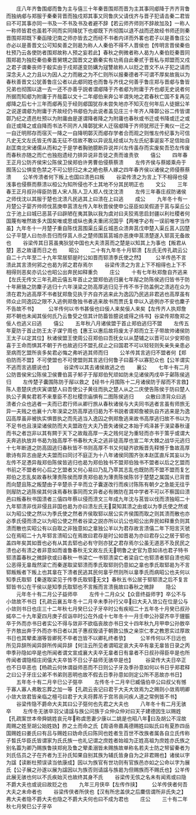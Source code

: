 <!-- { "loadSidebar": true } -->
　　庄八年齐鲁围郕而鲁为主与僖三十年秦晋围郑而晋为主其事同郕降于齐齐背鲁而独纳郕与郑服于秦秦背晋而独戍郑其事又同鲁庆父请伐齐与晋子犯请击秦二君皆曰不可其事亦同一书及一不书及书及者避不辞【若云师齐师则不辞故加及】一称人一称师皆君也虽若不同而实同降犹下也郕既下齐彻围以退不战而还故经书师还则秦晋围郑郑既下秦函陵汜南之师亦皆去之而经不书者内详而外畧也君子以是善鲁庄公亦必以是善晋文公可知矣善之则曷为称人人秦伯不得不人晋侯也【传明言晋侯秦伯杜预乃云各使防者围郑故称人预之妄若此】春秋之例微者称人曷为人秦伯贬秦晋同围郑曷为独贬秦伯秦晋舅甥之国晋文之霸秦实有功焉自此秦贰于晋私与郑盟而又戍之君子谓秦丧师于殽实由于戍郑遂变防媾为冦讐故称人以贬之晋文不从子犯之请而深念夫人之力且以为因人之力而敝之为不仁则所以报秦德者不可谓不厚矣故我以为春秋善晋文公犹善鲁庄公者以此郕同姓也而鲁与齐伐之何善乎鲁庄郑与晋郕与鲁皆兄弟也彻围以退一去一还不亦善乎説者谓郕降于齐者郕为附庸于齐也郕无史说者何所据而知郕为附庸于齐哉葢以文十二年郕伯来奔公羊谓失地之君春秋亡国不复再见郕降之后七十三年而郕再见于经则郕国犹存未尝失地亦不知灭在何年后人徒据公羊之说遂谓郕为附庸于齐故经仍书郕伯为此说者盖见庄三十年齐人降鄣公谷二传皆谓鄣乃纪之遗邑杜预以为附庸由是遂谓降者降之为附庸也春秋或书迁或书降或迁之或自迁或降之或自降而书法不同齐人降鄣犹宋人迁宿郕降于齐师犹邢迁于夷仪一迁之一自迁明邢存而宿灭一降之一自降明鄣灭而郕存学者合而观之则惟左传纪事为可信凡史无文左氏皆无传盖无征不信故不敢以异说乱经或以为左氏纪事诞妄不足信始自赵匡南北宋诸儒从而和之于是学者胸驰臆断异说并兴左传虽存而实废矣吾恐左传废而春秋亦随之而亡也独抱遗经力排异说非吾徒之责而谁责欤
　　僖公
　　四年春王正月公防齐侯宋公陈侯卫侯郑伯许男曹伯侵蔡蔡溃
　　左传齐侯与蔡姬乘舟于囿荡公公惧变色禁之不可公怒归之未之絶也蔡人嫁之四年春齐侯以诸侯之师侵蔡蔡溃
　　公羊传溃者何下叛上也国曰溃邑曰叛
　　谷梁传溃之为言上下不相得也侵浅事也侵蔡而蔡溃以桓公为知所侵也不土其地不分其民明正也
　　文公
　　三年春王正月叔孙得臣防晋人宋人陈人卫人郑人伐沈沈溃
　　左传三年春庄叔防诸侯之师伐沈以其服于楚也沈溃凡民逃其上曰溃在上曰逃
　　成公
　　九年冬十有一月楚公子婴齐帅师伐莒庚申莒溃左传入年秋晋侯使申公巫臣如吴假道于莒与渠丘公立于池上曰城已恶莒子曰辟陋在夷其孰以我为虞对曰夫狡焉思启封疆以利社稷者何国蔑有唯然故多大国矣唯或思或纵也勇夫重闭况国乎【两唯字必有一误前唯字当作虽】九年冬十一月楚子重自陈伐莒围渠丘渠丘城恶众溃奔莒戊申楚入渠丘莒人囚楚公子平楚人曰勿杀吾归而俘莒人杀之楚师围莒莒城亦恶庚申莒溃楚遂入郓莒无备故也
　　谷梁传其日莒虽夷狄犹中国也大夫溃莒而之楚是以知其上为事也【叛君从楚】恶之故谨而日之也
　　昭公
　　二十有九年冬十月郓溃【左氏无传孔疏云公自二十六年至二十九年常居郓是时公如晋而郓溃季氏使之然】
　　公羊传邑不言溃此其言溃何郛之也曷为郛之君存焉尔
　　谷梁传溃之为言上下不相得也上下不相得则恶矣亦讥公也昭公出奔民如释重负
　　庄公
　　十有七年秋郑詹自齐逃来【左氏无传文三年孔疏云僖五年首止之盟郑伯逃归襄七年鄬之防陈侯逃归皆书于防十年厥貉之防麇子逃归十六年湨梁之防高厚逃归见于传不书于防盖例之溃逃在众为溃在君为逃高厚不书者犹郑詹见执于齐自齐逃来此为逸囚乃民逃非君逃也高厚虽有师众止同逸囚之限不入逃例郑詹独书者逃来故书而贾氏复申以入逃例亦不安也麇子不告故不书】
　　公羊传何以书书甚佞也曰佞人来矣佞人来矣【左传齐人执郑詹郑不朝也未闻其佞何氏乃云鲁受之信其计防葢皆臆说或得之纬书】谷梁传郑詹郑之佞人也逃义曰逃
　　僖公
　　五年秋八月诸侯盟于首止郑伯逃归不盟
　　左传五年夏防于首止防王太子谋宁周也【惠王以惠后故将废太子郑而立王子带故帅诸侯防王太子以定其位】秋诸侯盟王使周公召郑伯曰吾抚女以从楚辅之以晋可以少安郑伯喜于王命而惧其不朝于齐也故逃归不盟孔叔止之曰国君不可以轻轻则失亲失亲患必至病而乞盟所丧多矣君必悔之弗听逃其师而归
　　公羊传其言逃归不盟者何【郑伯防而不盟】不可使盟也不可使盟则其言逃归何鲁子曰葢不以寡犯众也【公羊谓实不逃而言逃臆说也】
　　谷梁传以其去诸侯故逃之也
　　襄公
　　七年十有二月公防晋侯宋公陈侯卫侯曹伯莒子邾子于鄬郑伯髠顽如防未见诸侯丙戌卒于鄵陈侯逃归
　　左传楚子囊围陈防于鄬以救之【经书十月围陈十二月诸侯防于鄬而不言救】陈人患楚庆虎庆寅谓楚人曰吾使公子黄往而执之楚人从之二庆使告陈侯于防曰楚人执公子黄矣君若不来羣臣不忍社稷宗庙惧有二图陈侯逃归
　　众散曰溃背众曰逃溃者介众也逃者一夫而已君行师从卿行旅从春秋诸侯与大夫同书逃者言虽有师旅无异一夫贱之也襄十六年湨梁之防高厚逃归曷为不书説者谓郑詹被执自齐逃来是为逸囚高厚虽非被执实惧晋执之而先逃当入逸囚之例郑詹逃来故书高厚逃归故不书以为不足书也且湨梁诸侯防而大夫盟政在大夫乃晋失诸侯之本始于鸡泽甚于湨梁春秋谨而书之者岂非以其有闗于天下之故哉高厚一夫之贱何足为重轻而亦书于策乎或谓大夫奔逃执放并书曷为独高厚不书春秋大夫之逃非徒高厚也宣二年大棘之战华元逃归十七年断道之防高固逃归春秋皆不书则高厚不书又何疑齐欲叛晋先释憾于鲁故高厚歌诗有异志由是大夫盟而曰同讨不庭正为十八年诸侯同围齐张本赵匡直斥其妄以为左传不足慿异哉郑伯陈侯皆逃归也曷为郑伯独书不盟郑伯独书不盟者以后之乞盟而书前之不盟者何心后之乞盟者又何心易曰乃乱乃萃其志乱也既防而不盟不盟而复乞郑伯之志乱矣故春秋薄责陈侯而厚责郑伯曷为薄责陈侯陈邻于楚楚之属国乆已背晋而向楚且陈之叛楚由子辛楚杀子辛而立子囊遂改行而疾讨陈陈有朝夕之急能无往乎则鄬防之逃陈侯其何诛焉春秋事同而文异者必有微防在其中学者不可以不察国曰溃邑曰叛春秋书国溃者三僖四年蔡以侵而溃文三年成九年沈与莒皆以伐而溃独昭二十九年郓溃非伐非侵且非国也曷为亦曰溃左氏无莫知其溃之由或以为季氏使之然或以为昭公使之然以为季氏使之然者齐侯取郓以居公实齐侯围而取之则其溃而散也亦必季氏侵而溃之以为昭公使之然者谷梁之説亦所以讥公也昭公出奔民如释重负则其溃而散也实昭公有以自取之非独意如之辠独公羊以为君存故言溃僖二年下阳言灭虢公在焉昭二十九年郓言溃昭公在焉故曰君存是时公如晋曷为亦曰君存公之居于郓也盖四年矣其如晋也必有从其去郓也必有守则亦犹之君存焉尔公虽无道恶不及民民之溃也必有溃之者非意如而谁鲁春秋无文故左氏无明鲁之史官为意如讳也君子特书郓溃葢春秋之微辞欤或曰春秋一书梁亡一书郓溃梁亡者梁自亡也郓溃者郓自溃也昭公恶得无辠哉然梁亡而秦遂取梁郓溃而季氏取郓则仍意如之辠也季氏取郓曷为不言郓叛叛者下叛上也其辠在下溃者民逃其民何辠乎然则所以辠季氏而病昭公也夫何以知季氏取郓【秦遂取梁见于传季氏取郓无文】春秋五书公居于郓郓溃之后不复言郓皆书公在干侯以是知季氏取郓也不言叛而言溃我故曰春秋之微辞
　　隐公
　　元年冬十有二月公子益师卒
　　左传十二月众父【众音终益师字】卒公不与小敛故不书日【孔疏云襄五年冬十二月辛未季孙行父卒曰大夫入敛公在位是公与小敛则书日也庄三十二年秋七月癸巳公子牙卒时公有疾昭二十五年冬十月癸已叔孙婼卒二十九年夏四月庚子叔诣卒时公在外成十七年冬十一月壬申公孙婴齐卒于貍脤卒于外而亦书日者实公不得与敛非不欲临丧故亦书日文十四年秋九月甲申公孙敖卒于齐敖出奔于外而亦书日者以其子惠叔毁请于朝敦公族之亲崇仁孝之教恩实过厚故书日也其翚柔溺等皆卿死不卒者岂皆不以卿礼终者欤】
　　公羊传何以不日远也所见异辞所闻异辞所传闻异辞【何注云所见者谓昭定哀大夫卒有辠无辠皆日录之丙申季孙隐如卒是也所闻者谓文宣成襄大夫卒无辠者日有辠者不日叔孙得臣卒是也所传闻者谓隐桓庄闵僖大夫卒皆不日公子益师无骇卒是也】
　　谷梁传大夫日卒正也不日卒恶也【杨疏云何休谓益师恶而不日则公子牙及季孙意如何以书日乎郑君释之曰公子牙庄公弟不书弟则恶明也故不假去日季孙意如则定公所不恶故亦书日】
　　五年冬十有二月辛巳公子彄卒
　　左传冬十二月辛巳臧僖伯卒公曰叔父有憾于寡人寡人弗敢忘葬之加一等【孔疏云丧记曰君于大夫大敛焉为之赐则小敛焉明卿小敛大敛君皆亲临之檀弓曰君于大夫将葬吊于宫吊丧问疾人道之常例皆不书】
　　谷梁传隐不爵命大夫其曰公子彄何也先君之大夫也
　　八年冬十有二月无骇卒
　　左传冬无骇卒羽父请諡与族公问族于众仲众仲对曰天子建德因生以赐姓【孔疏案世本帝舜姚姓哀元年称虞思妻少康以二姚是也昭八年曰及胡公不淫故周赐之姓至胡公始姓妫】胙之土而命之氏【周语帝嘉禹德赐姓曰姒氏曰有夏胙四岳国赐姓曰姜氏曰有吕与赐姓曰妫命氏曰陈同也姓者生百世不改族者属各自立氏传称子晳氏华臣氏皆谓家为氏氏族一也礼记谓之庶姓者始祖为正姓高祖为庶姓亦氏族之别名葢为卿乃赐族鲁挟郑宛及鲁之翚柔溺皆未赐族故单称名若夫士防之帑留秦者为刘氏伍员之子在齐者为王孙氏知果自别其族为辅氏皆身自为之非君赐也】诸侯以字为諡【读断杜预误读当依康成】因以为族官有世功则有官族邑亦如之公命以字为展氏【公子展之孙遂以展为諡因以为族否则请諡与族曷为但赐族而不赐氏也】公羊传此展无骇也何以不氏疾始灭也故终其身不氏
　　谷梁传无侅之名未有闻焉或曰隐不爵大夫也或说曰故贬之也
　　九年三月侠卒【左传作挟】
　　公羊传侠者何吾大夫之未命者也
　　谷梁传侠者所侠也【汉有所忠盖侠之后麇信谓所非氏失之】弗大夫者隐不爵大夫也隐之不爵大夫何也曰不成为君也
　　庄公
　　三十有二年秋七月癸巳公子牙卒
